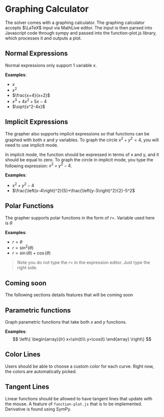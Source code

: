 # Graphing Calculator

The solver comes with a graphing calculator. The graphing calculator accepts $\LaTeX$ input via MathLive editor. The input is then parsed into Javascript code through sympy and passed into the function-plot.js library, which processes it and outputs a plot. 

## Normal Expressions

Normal expressions only support 1 variable $x$.

**Examples**:

- $x$
- $x^2$
- $\frac{x+4}{x+2}$
- $x^3 + 4x^2 + 5x - 4$
- $\sqrt{x^2-4x}$

## Implicit Expressions

The grapher also supports implicit expressions so that functions can be graphed with both $x$ and $y$ variables. To graph the circle $x^2 + y^2 = 4$, you will need to use implicit mode. 

In implicit mode, the function should be expressed in terms of x and y, and it should be equal to zero. To graph the circle in implicit mode, you type the following expression: $x^2 + y^2 - 4$.

**Examples**:

- $x^2 + y^2 - 4$
- $\frac{\left(x-4\right)^2}{5}+\frac{\left(y-3\right)^2}{2}-5^2$

## Polar Functions

The grapher supports polar functions in the form of $r=$. Variable used here is $\theta$

**Examples**:

- $r=\theta$
- $r=\sin^2(\theta)$
- $r=\sin(\theta) + \cos(\theta)$

> Note you do not type the $r=$ in the expression editor. Just type the right side.

## **Coming soon**

The following sections details features that will be coming soon

## Parametric functions

Graph parametric functions that take both $x$ and $y$ functions.

**Examples**:
$$
\left\{
    \begin{array}{lr}
        x=\sin(t)\\
        y=\cos(t)
    \end{array}
\right\}
$$

## Color Lines

Users should be able to choose a custom color for each curve. Right now, the colors are automatically picked.

## Tangent Lines

Linear functions should be allowed to have tangent lines that update with the mouse. A feature of `function-plot.js` that is to be implemented. Derivative is found using SymPy.